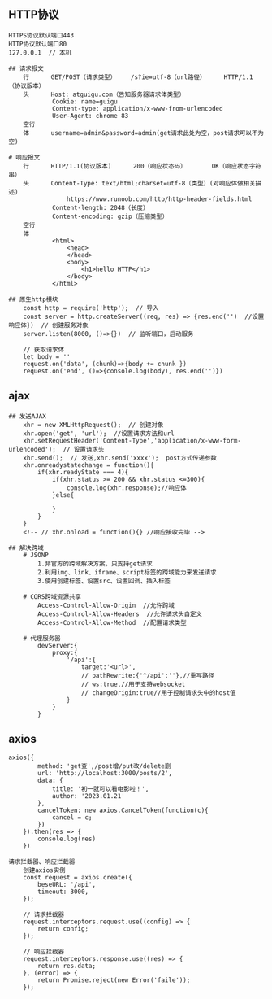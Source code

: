 ## HTTP协议
    HTTPS协议默认端口443
    HTTP协议默认端口80
    127.0.0.1  // 本机

    ## 请求报文
        行      GET/POST（请求类型）    /s?ie=utf-8（url路径）     HTTP/1.1（协议版本）
        头      Host: atguigu.com（告知服务器请求体类型）
                Cookie: name=guigu
                Content-type: application/x-www-from-urlencoded
                User-Agent: chrome 83
        空行
        体      username=admin&password=admin(get请求此处为空，post请求可以不为空)

    # 响应报文
        行      HTTP/1.1(协议版本)      200（响应状态码）       OK（响应状态字符串）
        头      Content-Type: text/html;charset=utf-8（类型）(对响应体做相关描述) 
                    https://www.runoob.com/http/http-header-fields.html
                Content-length: 2048（长度）
                Content-encoding: gzip（压缩类型）
        空行
        体      
                <html>
                    <head>
                    </head>
                    <body>
                        <h1>hello HTTP</h1>
                    </body>
                </html>

    ## 原生http模块
        const http = require('http');  // 导入
        const server = http.createServer((req, res) => {res.end('')  //设置响应体})  // 创建服务对象
        server.listen(8000, ()=>{})  // 监听端口，启动服务

        // 获取请求体
        let body = ''
        request.on('data', (chunk)=>{body += chunk })  
        request.on('end', ()=>{console.log(body), res.end('')})

## ajax
    ## 发送AJAX
        xhr = new XMLHttpRequest();  // 创建对象
        xhr.open('get', 'url');  //设置请求方法和url
        xhr.setRequestHeader('Content-Type','application/x-www-form-urlencoded');  // 设置请求头
        xhr.send();  // 发送,xhr.send('xxxx');  post方式传递参数
        xhr.onreadystatechange = function(){
            if(xhr.readyState === 4){
                if(xhr.status >= 200 && xhr.status <=300){
                    console.log(xhr.response);//响应体
                }else{

                }
            }
        }
        <!-- // xhr.onload = function(){} //响应接收完毕 -->

    ## 解决跨域
        # JSONP
            1.非官方的跨域解决方案，只支持get请求
            2.利用img、link、iframe、script标签的跨域能力来发送请求
            3.使用创建标签、设置src、设置回调、插入标签

        # CORS跨域资源共享
            Access-Control-Allow-Origin  //允许跨域
            Access-Control-Allow-Headers  //允许请求头自定义
            Access-Control-Allow-Method  //配置请求类型

        # 代理服务器
            devServer:{
                proxy:{
                    '/api':{
                        target:'<url>',
                        // pathRewrite:{'^/api':''},//重写路径
                        // ws:true,//用于支持websocket
                        // changeOrigin:true//用于控制请求头中的host值
                    }
                }
            }

## axios
    axios({
            method: 'get查',/post增/put改/delete删
            url: 'http://localhost:3000/posts/2',
            data: {
                title: '初一就可以看电影啦！',
                author: '2023.01.21'
            },
            cancelToken: new axios.CancelToken(function(c){
                cancel = c;
            })
        }).then(res => {
            console.log(res)
        })

    请求拦截器、响应拦截器
        创建axios实例
        const request = axios.create({
            beseURL: '/api',
            timeout: 3000,
        });

        // 请求拦截器
        request.interceptors.request.use((config) => {
            return config;
        });

        // 响应拦截器
        request.interceptors.response.use((res) => {
            return res.data;
        }, (error) => {
            return Promise.reject(new Error('faile'));
        });
